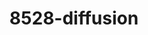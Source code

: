 ---
layout: post
title: "8528-diffusion"
image: https://lh3.googleusercontent.com/d/1PMzIWgsa6KIuhydzVLsIzG2ElEoOtdXB
model_count: 1
---